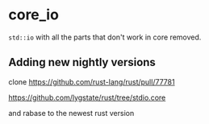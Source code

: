 # core_io

`std::io` with all the parts that don't work in core removed.

## Adding new nightly versions

clone https://github.com/rust-lang/rust/pull/77781

https://github.com/lygstate/rust/tree/stdio.core

and rabase to the newest rust version
